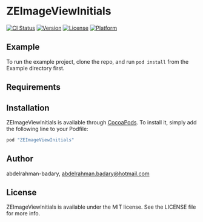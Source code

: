 # ZEImageViewInitials

[![CI Status](http://img.shields.io/travis/abdelrahman-badary/ZEImageViewInitials.svg?style=flat)](https://travis-ci.org/abdelrahman-badary/ZEImageViewInitials)
[![Version](https://img.shields.io/cocoapods/v/ZEImageViewInitials.svg?style=flat)](http://cocoapods.org/pods/ZEImageViewInitials)
[![License](https://img.shields.io/cocoapods/l/ZEImageViewInitials.svg?style=flat)](http://cocoapods.org/pods/ZEImageViewInitials)
[![Platform](https://img.shields.io/cocoapods/p/ZEImageViewInitials.svg?style=flat)](http://cocoapods.org/pods/ZEImageViewInitials)

## Example

To run the example project, clone the repo, and run `pod install` from the Example directory first.

## Requirements

## Installation

ZEImageViewInitials is available through [CocoaPods](http://cocoapods.org). To install
it, simply add the following line to your Podfile:

```ruby
pod "ZEImageViewInitials"
```

## Author

abdelrahman-badary, abdelrahman.badary@hotmail.com

## License

ZEImageViewInitials is available under the MIT license. See the LICENSE file for more info.
